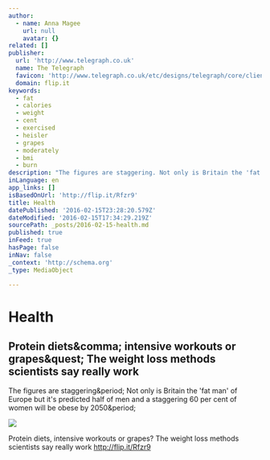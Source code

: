 ```yaml
---
author:
  - name: Anna Magee
    url: null
    avatar: {}
related: []
publisher:
  url: 'http://www.telegraph.co.uk'
  name: The Telegraph
  favicon: 'http://www.telegraph.co.uk/etc/designs/telegraph/core/clientlibs/themes/cars/img/favicon/icon_32x32.png'
  domain: flip.it
keywords:
  - fat
  - calories
  - weight
  - cent
  - exercised
  - heisler
  - grapes
  - moderately
  - bmi
  - burn
description: "The figures are staggering. Not only is Britain the 'fat man' of Europe but it's predicted half of men and a staggering 60 per cent of women will be obese by 2050."
inLanguage: en
app_links: []
isBasedOnUrl: 'http://flip.it/Rfzr9'
title: Health
datePublished: '2016-02-15T23:28:20.579Z'
dateModified: '2016-02-15T17:34:29.219Z'
sourcePath: _posts/2016-02-15-health.md
published: true
inFeed: true
hasPage: false
inNav: false
_context: 'http://schema.org'
_type: MediaObject

---
```

# Health

<article style=""><h1>Protein diets&amp;comma; intensive workouts or grapes&amp;quest; The weight loss methods scientists say really work</h1><p>The figures are staggering&amp;period; Not only is Britain the 'fat man' of Europe but it's predicted half of men and a staggering 60 per cent of women will be obese by 2050&amp;period;</p><img src="http://www.telegraph.co.uk/content/dam/women/2016/02/12/size-zero-teen-mirror-xlarge_trans++pJliwavx4coWFCaEkEsb3kvxIt-lGGWCWqwLa_RXJU8.jpg" /></article>

Protein diets, intensive workouts or grapes? The weight loss methods scientists say really work http://flip.it/Rfzr9